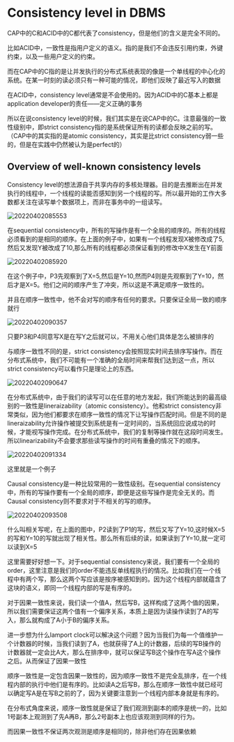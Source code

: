 # Consistency level in DBMS

CAP中的C和ACID中的C都代表了consistency，但是他们的含义是完全不同的。

比如ACID中，一致性是指用户定义的语义。指的是我们不会违反引用约束，外键约束，以及一些用户定义的约束。

而在CAP中的C指的是让并发执行的分布式系统表现的像是一个单线程的中心化的系统。在某一时刻的读必须只有一种可能的情况，即他们反映了最近写入的数据

在ACID中，consistency level通常是不会使用的。因为ACID中的C基本上都是application developer的责任——定义正确的事务

所以在说consistency level的时候，我们其实是在说CAP中的C。注意最强的一致性级别中，即strict consistency指的是系统保证所有的读都会反映之前的写。（CAP中的其实指的是atomic consistency，其实是比strict consistency弱一些的，但是在实践中仍然被认为是perfect的）

## Overview of well-known consistency levels

Consistency level的想法源自于共享内存的多核处理器。目的是去推断出在并发执行的线程中，一个线程的读能否感知到另一个线程的写。所以最开始的工作大多数都关注在读写单个数据项上，而非在事务中的一组读写。

![20220402085553](https://picsheep.oss-cn-beijing.aliyuncs.com/pic/20220402085553.png)

在sequential consistency中，所有的写操作是有一个全局的顺序的。所有的线程必须看到的是相同的顺序。在上面的例子中，如果有一个线程发现X被修改成了5,然后又发现Y被改成了10,那么所有的线程都必须保证看到的修改中X发生在Y前面

![20220402085920](https://picsheep.oss-cn-beijing.aliyuncs.com/pic/20220402085920.png)

在这个例子中，P3先观察到了X=5,然后是Y=10,然而P4则是先观察到了Y=10，然后才是X=5。他们之间的顺序产生了冲突，所以这是不满足顺序一致性的。

并且在顺序一致性中，他不会对写的顺序有任何的要求。只要保证全局一致的顺序就行

![20220402090357](https://picsheep.oss-cn-beijing.aliyuncs.com/pic/20220402090357.png)

只要P3和P4同意写X是在写Y之后就可以，不用关心他们具体是怎么被排序的

与顺序一致性不同的是，strict consistency会按照现实时间去排序写操作。而在分布式系统中，我们不可能有一个准确的全局时间来帮我们达到这一点，所以strict consistency可以看作只是理论上的东西。

![20220402090647](https://picsheep.oss-cn-beijing.aliyuncs.com/pic/20220402090647.png)

在分布式系统中，由于我们的读写可以在任意的地方发起，我们所能达到的最高级别的一致性是lineraizability（atomic consistency）。他和strict consistency非常类似，因为他们都要求在顺序一致性的情况下让写操作匹配时间。但是不同的是lineraizability允许操作被提交到系统是有一定时间的，当系统回应说成功的时候，才能视写操作完成。在分布式系统中，我们的复制等操作就在这段时间发生。所以linearizability不会要求那些读写操作的时间有重叠的情况下的顺序。

![20220402091334](https://picsheep.oss-cn-beijing.aliyuncs.com/pic/20220402091334.png)

这里就是一个例子

Causal consistency是一种比较常用的一致性级别。在sequential consistency中，所有的写操作要有一个全局的顺序，即便是这些写操作是完全无关的。而Causal consistency则不要求对于不相关的写的顺序。

![20220402093508](https://picsheep.oss-cn-beijing.aliyuncs.com/pic/20220402093508.png)

什么叫相关写呢，在上面的图中，P2读到了P1的写，然后又写了Y=10,这时候X=5的写和Y=10的写就出现了相关性。那么所有后续的读，如果读到了Y=10,就一定可以读到X=5

这里需要好好想一下。对于sequential consistency来说，我们要有一个全局的order，这里注意是我们的order不能违反单线程执行的情况。比如我们在一个线程中有两个写，那么这两个写应该是按序被感知到的。因为这个线程内部就蕴含了这块的语义，即同一个线程内部的写是有序的。

对于因果一致性来说，我们读一个值A，然后写B，这样构成了这两个值的因果，所以我们需要保证这两个值有一个偏序关系，本质上是因为读操作读到了A的写入，那么就构成了A小于B的偏序关系。

进一步想为什么lamport clock可以解决这个问题？因为当我们为每一个值维护一个计数器的时候，当我们读到了A，也就获得了A上的计数器，后续的写B操作的计数器就一定会比A大，那么在排序中，就可以保证写B这个操作在写A这个操作之后。从而保证了因果一致性

顺序一致性是一定包含因果一致性的，因为顺序一致性不是完全乱排序，在一个线程内部的执行中他们是有序的。比如读A之后写B，那么在顺序一致性中就已经可以确定写A是在写B之前的了，因为关键要注意到一个线程内部本身就是有序的。

在分布式角度来说，顺序一致性就是保证了我们观测到副本的顺序是统一的，比如1号副本上观测到了先A再B，那么2号副本上也应该观测到同样的行为。

而因果一致性不保证两次观测是顺序是相同的，除非他们存在因果依赖